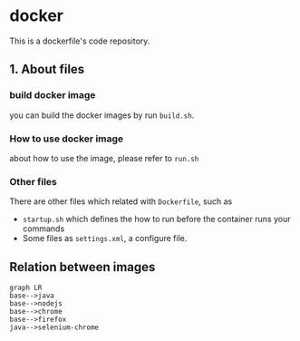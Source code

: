 # docker

This is a dockerfile's code repository.

## 1. About files

### build docker image 
you can build the docker images by run `build.sh`.

### How to use docker image 
about how to use the image, please refer to `run.sh`

### Other files
There are other files which related with `Dockerfile`,
such as
* `startup.sh` which defines the how to run before the container runs your commands
* Some files as `settings.xml`, a configure file.

## Relation between images 

```
graph LR
base-->java
base-->nodejs
base-->chrome
base-->firefox
java-->selenium-chrome
```
